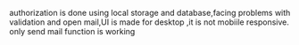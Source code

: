 authorization is done using local storage and database,facing problems with validation and open mail,UI is made for desktop ,it is not mobiile responsive.
only send mail function is working
